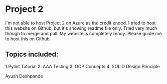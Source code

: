 # Project 2
I'm not able to host Project 2 on Azure as the credit ended. I tried to host this website on Github, but it's showing readme file only. Tried very much though to merge and pull. My website is completely ready. Please guide me to host this on Github.

## Topics included:
1.Pylint Tutorial
2. AAA Testing
3. OOP Concepts
4. SOLID Design Principle

Ayush Deshpande


